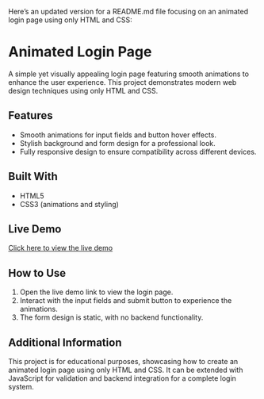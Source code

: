 Here’s an updated version for a README.md file focusing on an animated login page using only HTML and CSS:

# Animated Login Page

A simple yet visually appealing login page featuring smooth animations to enhance the user experience. This project demonstrates modern web design techniques using only HTML and CSS.

## Features

- Smooth animations for input fields and button hover effects.
- Stylish background and form design for a professional look.
- Fully responsive design to ensure compatibility across different devices.

## Built With

- HTML5
- CSS3 (animations and styling)

## Live Demo

[Click here to view the live demo](https://adarsh9523v.github.io/Animated-Login-Page/)

## How to Use

1. Open the live demo link to view the login page.
2. Interact with the input fields and submit button to experience the animations.
3. The form design is static, with no backend functionality.

## Additional Information

This project is for educational purposes, showcasing how to create an animated login page using only HTML and CSS. It can be extended with JavaScript for validation and backend integration for a complete login system.